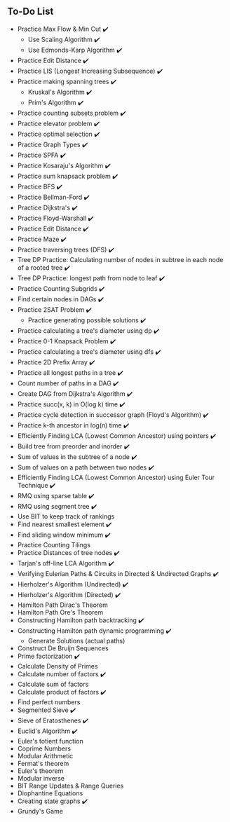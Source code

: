 ## To-Do List

- Practice Max Flow & Min Cut :heavy_check_mark:
  - Use Scaling Algorithm :heavy_check_mark:
  - Use Edmonds-Karp Algorithm :heavy_check_mark:
- Practice Edit Distance :heavy_check_mark:
- Practice LIS (Longest Increasing Subsequence) :heavy_check_mark:
- Practice making spanning trees :heavy_check_mark:
  - Kruskal's Algorithm :heavy_check_mark:
  - Prim's Algorithm :heavy_check_mark:
- Practice counting subsets problem :heavy_check_mark:
- Practice elevator problem :heavy_check_mark:
- Practice optimal selection :heavy_check_mark:
- Practice Graph Types :heavy_check_mark:
- Practice SPFA :heavy_check_mark:
- Practice Kosaraju's Algorithm :heavy_check_mark:
- Practice sum knapsack problem :heavy_check_mark:
- Practice BFS :heavy_check_mark:
- Practice Bellman-Ford :heavy_check_mark:
- Practice Dijkstra's :heavy_check_mark:
- Practice Floyd-Warshall :heavy_check_mark:
- Practice Edit Distance :heavy_check_mark:
- Practice Maze :heavy_check_mark:
- Practice traversing trees (DFS) :heavy_check_mark:
- Tree DP Practice: Calculating number of nodes in subtree in each node of a rooted tree :heavy_check_mark:
- Tree DP Practice: longest path from node to leaf :heavy_check_mark:
- Practice Counting Subgrids :heavy_check_mark:
- Find certain nodes in DAGs :heavy_check_mark:
- Practice 2SAT Problem :heavy_check_mark:
  - Practice generating possible solutions :heavy_check_mark:
- Practice calculating a tree's diameter using dp :heavy_check_mark:
- Practice 0-1 Knapsack Problem :heavy_check_mark:
- Practice calculating a tree's diameter using dfs :heavy_check_mark:
- Practice 2D Prefix Array :heavy_check_mark:
- Practice all longest paths in a tree :heavy_check_mark:
- Count number of paths in a DAG :heavy_check_mark:
- Create DAG from Dijkstra's Algorithm :heavy_check_mark:
- Practice succ(x, k) in O(log k) time :heavy_check_mark:
- Practice cycle detection in successor graph (Floyd's Algorithm) :heavy_check_mark:
- Practice k-th ancestor in log(n) time :heavy_check_mark:
- Efficiently Finding LCA (Lowest Common Ancestor) using pointers :heavy_check_mark:
- Build tree from preorder and inorder :heavy_check_mark:
- Sum of values in the subtree of a node :heavy_check_mark:
- Sum of values on a path between two nodes :heavy_check_mark:
- Efficiently Finding LCA (Lowest Common Ancestor) using Euler Tour Technique :heavy_check_mark:
- RMQ using sparse table :heavy_check_mark:
- RMQ using segment tree :heavy_check_mark:
- Use BIT to keep track of rankings
- Find nearest smallest element :heavy_check_mark:
- Find sliding window minimum :heavy_check_mark:
- Practice Counting Tilings
- Practice Distances of tree nodes :heavy_check_mark:
- Tarjan's off-line LCA Algorithm :heavy_check_mark:
- Verifying Eulerian Paths & Circuits in Directed & Undirected Graphs :heavy_check_mark:
- Hierholzer's Algorithm (Undirected) :heavy_check_mark:
- Hierholzer's Algorithm (Directed) :heavy_check_mark:
- Hamilton Path Dirac's Theorem
- Hamilton Path Ore's Theorem
- Constructing Hamilton path backtracking :heavy_check_mark:
- Constructing Hamilton path dynamic programming :heavy_check_mark:
  - Generate Solutions (actual paths)
- Construct De Bruijn Sequences
- Prime factorization :heavy_check_mark:
- Calculate Density of Primes
- Calculate number of factors :heavy_check_mark:
- Calculate sum of factors
- Calculate product of factors :heavy_check_mark:
- Find perfect numbers
- Segmented Sieve :heavy_check_mark:
- Sieve of Eratosthenes :heavy_check_mark:
- Euclid's Algorithm :heavy_check_mark:
- Euler's totient function
- Coprime Numbers
- Modular Arithmetic
- Fermat's theorem
- Euler's theorem
- Modular inverse
- BIT Range Updates & Range Queries
- Diophantine Equations
- Creating state graphs :heavy_check_mark:
- Grundy's Game

